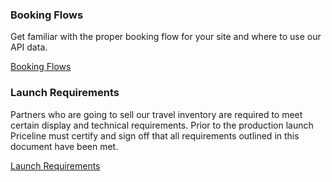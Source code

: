 ### Booking Flows

Get familiar with the proper booking flow for your site and where to use our API data.

[Booking Flows](guides-flow-air.md)

### Launch Requirements

Partners who are going to sell our travel inventory are required to meet certain display and technical requirements. Prior to the production launch Priceline must certify and sign off that all requirements outlined in this document have been met.

[Launch Requirements](guides-launch-air.md)


